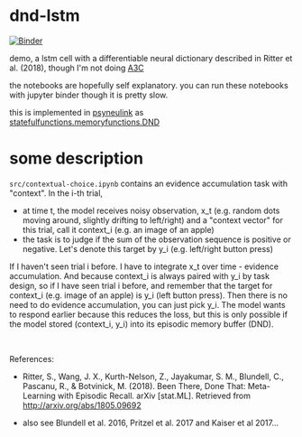 # dnd-lstm

[![Binder](https://mybinder.org/badge_logo.svg)](https://mybinder.org/v2/gh/qihongl/dlstm-demo/master)

demo, a lstm cell with a differentiable neural dictionary described in Ritter et al. (2018), though I'm not doing <a href="https://arxiv.org/abs/1602.01783">A3C</a>

the notebooks are hopefully self explanatory. you can run these notebooks with jupyter binder though it is pretty slow. 

this is implemented in <a href="https://princetonuniversity.github.io/PsyNeuLink/">psyneulink</a> as <a href="https://princetonuniversity.github.io/PsyNeuLink/MemoryFunctions.html?highlight=dnd#psyneulink.core.components.functions.statefulfunctions.memoryfunctions.DND">statefulfunctions.memoryfunctions.DND</a>


# some description

`src/contextual-choice.ipynb` contains an evidence accumulation task with "context". 
In the i-th trial,

- at time t, the model receives noisy observation, x_t (e.g. random dots moving around, slightly drifting to left/right)
and a "context vector" for this trial, call it context_i (e.g. an image of an apple)
- the task is to judge if the sum of the observation sequence is positive or negative. Let's denote this target by y_i (e.g. left/right button press)

If I haven't seen trial i before. I have to integrate x_t over time - evidence accumulation.
And because context_i is always paired with y_i by task design, so if I have seen trial i before, and remember that the target for context_i (e.g. image of an apple) is y_i (left button press). Then there is no need to do evidence accumulation, you can just pick y_i. The model wants to respond earlier because this reduces the loss, but this is only possible if the model stored (context_i, y_i) into its episodic memory buffer (DND).

<br>

References: 

- Ritter, S., Wang, J. X., Kurth-Nelson, Z., Jayakumar, S. M., Blundell, C., Pascanu, R., & Botvinick, M. (2018). Been There, Done That: Meta-Learning with Episodic Recall. arXiv [stat.ML]. Retrieved from http://arxiv.org/abs/1805.09692

- also see Blundell et al. 2016, Pritzel et al. 2017 and Kaiser et al 2017... 
